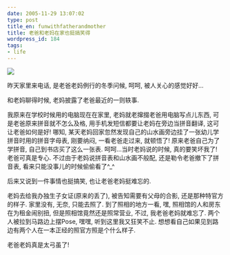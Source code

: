 ```yaml
---
date: 2005-11-29 13:07:02
type: post
title_en: funwithfatherandmother
title: 老爸和老妈在家也挺搞笑得
wordpress_id: 184
tags:
- life
---
```


![](http://static.flickr.com/20/68186576_cd09210e8d_m.jpg)

昨天家里来电话, 是老爸老妈例行的冬季问候, 呵呵, 被人关心的感觉好好...  

和老妈聊得时候, 老妈披露了老爸最近的一则轶事.   

我原来在学校时候用的电脑现在在家里, 老妈就老撺掇老爸用电脑写点儿东西, 可是老爸原来拼音就不怎么及格, 用手机发短信都要让老妈在旁边当拼音翻译, 这可让老爸如何是好! 哪知, 某天老妈回家忽然发现自己的山水画旁边挂了一张幼儿学拼音时用的拼音字母表, 刚要纳闷, 一看老爸走过来, 就顿悟了! 原来老爸自己为了学拼音, 自己到书店买了这么一张表. 呵呵...当时老妈说的时候, 真的要笑坏我了! 老爸可真是专心. 不过由于老妈说拼音表和山水画不般配, 还是勒令老爸撤下了拼音表, 看来只能没事儿的时候偷偷看了^_^  

后来又说到一件事情也挺搞笑, 也让老爸老妈挺难忘的.  

老妈去给我办独生子女证(原来的丢了), 被告知需要有父母的合影, 还是那种特官方的样子. 家里没有, 无奈, 只能去照了. 到了照相的地方一看, 嘿, 照相馆的人和房东在为租金闹别扭, 但是照相馆竟然还是照常营业, 不过, 我老爸老妈就难忘了. 两个人被拉到马路边上摆Pose, 嘿嘿, 听到这里我又狂笑不止. 想想看自己如果见到路边有两个人在一本正经的照官方照是个什么样子.  

老爸老妈真是太弓虽了!
  
